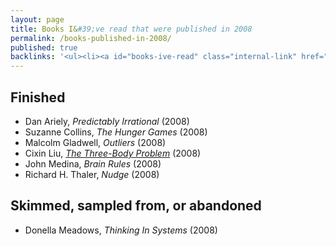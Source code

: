 ```yaml
---
layout: page
title: Books I&#39;ve read that were published in 2008
permalink: /books-published-in-2008/
published: true
backlinks: '<ul><li><a id="books-ive-read" class="internal-link" href="/books-ive-read/">Books I&#39;ve read</a></li></ul>'
---
```




## Finished 
* Dan Ariely, _Predictably Irrational_ (2008) 
* Suzanne Collins, _The Hunger Games_ (2008) 
* Malcolm Gladwell, _Outliers_ (2008) 
* Cixin Liu, _<a id="cixin-three-body-problem" class="internal-link" href="/cixin-three-body-problem/">The Three-Body Problem</a>_ (2008) 
* John Medina, _Brain Rules_ (2008) 
* Richard H. Thaler, _Nudge_ (2008) 


## Skimmed, sampled from, or abandoned 
* Donella Meadows, _Thinking In Systems_ (2008) 
